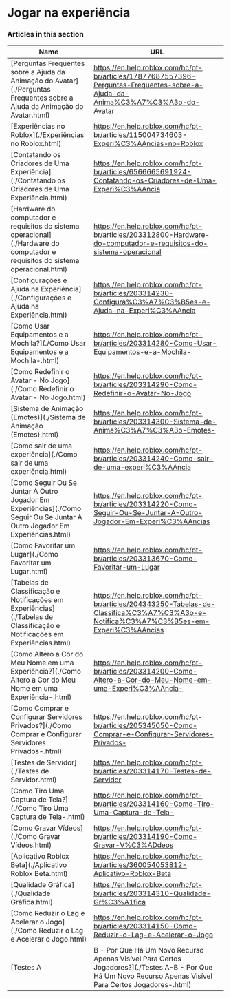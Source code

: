# Jogar na experiência  
### Articles in this section
Name|URL
-|-
[Perguntas Frequentes sobre a Ajuda da Animação do Avatar](./Perguntas Frequentes sobre a Ajuda da Animação do Avatar.html) |https://en.help.roblox.com/hc/pt-br/articles/17877687557396-Perguntas-Frequentes-sobre-a-Ajuda-da-Anima%C3%A7%C3%A3o-do-Avatar
[Experiências no Roblox](./Experiências no Roblox.html) |https://en.help.roblox.com/hc/pt-br/articles/115004734603-Experi%C3%AAncias-no-Roblox
[Contatando os Criadores de Uma Experiência](./Contatando os Criadores de Uma Experiência.html) |https://en.help.roblox.com/hc/pt-br/articles/6566665691924-Contatando-os-Criadores-de-Uma-Experi%C3%AAncia
[Hardware do computador e requisitos do sistema operacional](./Hardware do computador e requisitos do sistema operacional.html) |https://en.help.roblox.com/hc/pt-br/articles/203312800-Hardware-do-computador-e-requisitos-do-sistema-operacional
[Configurações e Ajuda na Experiência](./Configurações e Ajuda na Experiência.html) |https://en.help.roblox.com/hc/pt-br/articles/203314230-Configura%C3%A7%C3%B5es-e-Ajuda-na-Experi%C3%AAncia
[Como Usar Equipamentos e a Mochila?](./Como Usar Equipamentos e a Mochila-.html) |https://en.help.roblox.com/hc/pt-br/articles/203314280-Como-Usar-Equipamentos-e-a-Mochila-
[Como Redefinir o Avatar - No Jogo](./Como Redefinir o Avatar - No Jogo.html) |https://en.help.roblox.com/hc/pt-br/articles/203314290-Como-Redefinir-o-Avatar-No-Jogo
[Sistema de Animação (Emotes)](./Sistema de Animação (Emotes).html) |https://en.help.roblox.com/hc/pt-br/articles/203314300-Sistema-de-Anima%C3%A7%C3%A3o-Emotes-
[Como sair de uma experiência](./Como sair de uma experiência.html) |https://en.help.roblox.com/hc/pt-br/articles/203314240-Como-sair-de-uma-experi%C3%AAncia
[Como Seguir Ou Se Juntar A Outro Jogador Em Experiências](./Como Seguir Ou Se Juntar A Outro Jogador Em Experiências.html) |https://en.help.roblox.com/hc/pt-br/articles/203314220-Como-Seguir-Ou-Se-Juntar-A-Outro-Jogador-Em-Experi%C3%AAncias
[Como Favoritar um Lugar](./Como Favoritar um Lugar.html) |https://en.help.roblox.com/hc/pt-br/articles/203313670-Como-Favoritar-um-Lugar
[Tabelas de Classificação e Notificações em Experiências](./Tabelas de Classificação e Notificações em Experiências.html) |https://en.help.roblox.com/hc/pt-br/articles/204343250-Tabelas-de-Classifica%C3%A7%C3%A3o-e-Notifica%C3%A7%C3%B5es-em-Experi%C3%AAncias
[Como Altero a Cor do Meu Nome em uma Experiência?](./Como Altero a Cor do Meu Nome em uma Experiência-.html) |https://en.help.roblox.com/hc/pt-br/articles/203314200-Como-Altero-a-Cor-do-Meu-Nome-em-uma-Experi%C3%AAncia-
[Como Comprar e Configurar Servidores Privados?](./Como Comprar e Configurar Servidores Privados-.html) |https://en.help.roblox.com/hc/pt-br/articles/205345050-Como-Comprar-e-Configurar-Servidores-Privados-
[Testes de Servidor](./Testes de Servidor.html) |https://en.help.roblox.com/hc/pt-br/articles/203314170-Testes-de-Servidor
[Como Tiro Uma Captura de Tela?](./Como Tiro Uma Captura de Tela-.html) |https://en.help.roblox.com/hc/pt-br/articles/203314160-Como-Tiro-Uma-Captura-de-Tela-
[Como Gravar Vídeos](./Como Gravar Vídeos.html) |https://en.help.roblox.com/hc/pt-br/articles/203314190-Como-Gravar-V%C3%ADdeos
[Aplicativo Roblox Beta](./Aplicativo Roblox Beta.html) |https://en.help.roblox.com/hc/pt-br/articles/360054053812-Aplicativo-Roblox-Beta
[Qualidade Gráfica](./Qualidade Gráfica.html) |https://en.help.roblox.com/hc/pt-br/articles/203314310-Qualidade-Gr%C3%A1fica
[Como Reduzir o Lag e Acelerar o Jogo](./Como Reduzir o Lag e Acelerar o Jogo.html) |https://en.help.roblox.com/hc/pt-br/articles/203314150-Como-Reduzir-o-Lag-e-Acelerar-o-Jogo
[Testes A|B - Por Que Há Um Novo Recurso Apenas Visível Para Certos Jogadores?](./Testes A-B - Por Que Há Um Novo Recurso Apenas Visível Para Certos Jogadores-.html) |https://en.help.roblox.com/hc/pt-br/articles/203312530-Testes-A-B-Por-Que-H%C3%A1-Um-Novo-Recurso-Apenas-Vis%C3%ADvel-Para-Certos-Jogadores-